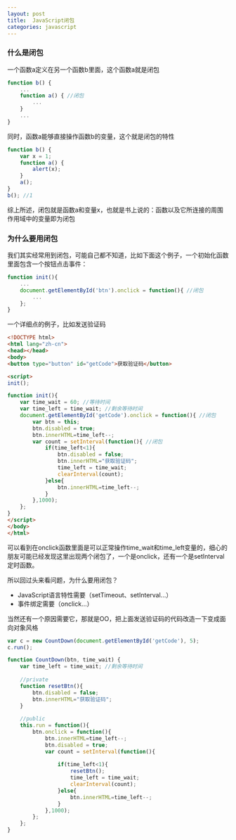 ```yaml
---
layout: post
title:  JavaScript闭包
categories: javascript
---
```


### 什么是闭包
一个函数a定义在另一个函数b里面，这个函数a就是闭包

```javascript
function b() {
	...
	function a() { //闭包
		...
	}
	...
}
```

同时，函数a能够直接操作函数b的变量，这个就是闭包的特性
```javascript
function b() {
	var x = 1;
	function a() {
		alert(x);
	}
	a();
}
b(); //1
```

综上所述，闭包就是函数a和变量x，也就是书上说的：函数以及它所连接的周围作用域中的变量即为闭包

### 为什么要用闭包

我们其实经常用到闭包，可能自己都不知道，比如下面这个例子，一个初始化函数里面包含一个按钮点击事件：
```javascript
function init(){
	...
	document.getElementById('btn').onclick = function(){ //闭包
		...
	};
}
```

一个详细点的例子，比如发送验证码
```html
<!DOCTYPE html>
<html lang="zh-cn">
<head></head>
<body>
<button type="button" id="getCode">获取验证码</button>

<script>
init();

function init(){
	var time_wait = 60; //等待时间
	var time_left = time_wait; //剩余等待时间
	document.getElementById('getCode').onclick = function(){ //闭包
		var btn = this;
		btn.disabled = true;
		btn.innerHTML=time_left--;
		var count = setInterval(function(){ //闭包
			if(time_left<1){
				btn.disabled = false;
				btn.innerHTML="获取验证码";
				time_left = time_wait;
				clearInterval(count);
			}else{
				btn.innerHTML=time_left--;
			}
		},1000);
	};
}
</script>
</body>
</html>
```
可以看到在onclick函数里面是可以正常操作time_wait和time_left变量的，细心的朋友可能已经发现这里出现两个闭包了，一个是onclick，还有一个是setInterval定时函数。

所以回过头来看问题，为什么要用闭包？
- JavaScript语言特性需要（setTimeout、setInterval...）
- 事件绑定需要（onclick...）

当然还有一个原因需要它，那就是OO，把上面发送验证码的代码改造一下变成面向对象风格
```javascript
var c = new CountDown(document.getElementById('getCode'), 5);
c.run();

function CountDown(btn, time_wait) {
	var time_left = time_wait; //剩余等待时间
	
	//private
	function resetBtn(){
		btn.disabled = false;
		btn.innerHTML="获取验证码";
	}
	
	//public
	this.run = function(){
		btn.onclick = function(){
			btn.innerHTML=time_left--;
			btn.disabled = true;
			var count = setInterval(function(){
				
				if(time_left<1){
					resetBtn();
					time_left = time_wait;
					clearInterval(count);
				}else{
					btn.innerHTML=time_left--;
				}
			},1000);
		};
	};
}
```